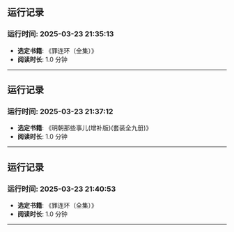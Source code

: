 ## 运行记录
### 运行时间: 2025-03-23 21:35:13
- **选定书籍**: 《罪连环（全集）》
- **阅读时长**: 1.0 分钟
------------------------------
## 运行记录
### 运行时间: 2025-03-23 21:37:12
- **选定书籍**: 《明朝那些事儿(增补版)(套装全九册)》
- **阅读时长**: 1.0 分钟
------------------------------
## 运行记录
### 运行时间: 2025-03-23 21:40:53
- **选定书籍**: 《罪连环（全集）》
- **阅读时长**: 1.0 分钟
------------------------------

